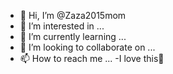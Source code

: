 - 👋 Hi, I’m @Zaza2015mom
- 👀 I’m interested in ...
- 🌱 I’m currently learning ...
- 💞️ I’m looking to collaborate on ...
- 📫 How to reach me ...
-I love this
<!---
Zaza2015mom/Zaza2015mom is a ✨ special ✨ repository because its `README.md` (this file) appears on your GitHub profile.
You can click the Preview link to take a look at your changes.
--->
